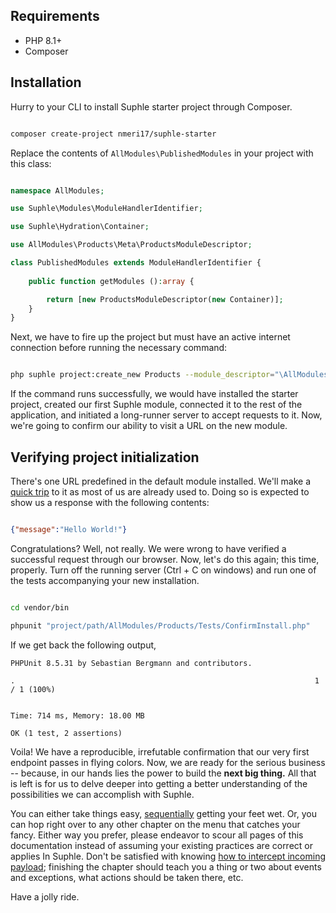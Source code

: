 ## Requirements
- PHP 8.1+
- Composer

## Installation

Hurry to your CLI to install Suphle starter project through Composer.

```bash

composer create-project nmeri17/suphle-starter
```

Replace the contents of `AllModules\PublishedModules` in your project with this class:

```php

namespace AllModules;

use Suphle\Modules\ModuleHandlerIdentifier;

use Suphle\Hydration\Container;

use AllModules\Products\Meta\ProductsModuleDescriptor;

class PublishedModules extends ModuleHandlerIdentifier {
	
	public function getModules ():array {

		return [new ProductsModuleDescriptor(new Container)];
	}
}
```

Next, we have to fire up the project but must have an active internet connection before running the necessary command:

```bash

php suphle project:create_new Products --module_descriptor="\AllModules\Products\Meta\ProductsModuleDescriptor"
```

If the command runs successfully, we would have installed the starter project, created our first Suphle module, connected it to the rest of the application, and initiated a long-runner server to accept requests to it. Now, we're going to confirm our ability to visit a URL on the new module.

## Verifying project initialization

There's one URL predefined in the default module installed. We'll make a [quick trip](http://localhost:8080/products/hello) to it as most of us are already used to. Doing so is expected to show us a response with the following contents:

```json

{"message":"Hello World!"}
```

Congratulations? Well, not really. We were wrong to have verified a successful request through our browser. Now, let's do this again; this time, properly. Turn off the running server (Ctrl + C on windows) and run one of the tests accompanying your new installation.

```bash

cd vendor/bin

phpunit "project/path/AllModules/Products/Tests/ConfirmInstall.php"
```

If we get back the following output,

```
PHPUnit 8.5.31 by Sebastian Bergmann and contributors.

.                                                                   1 / 1 (100%)


Time: 714 ms, Memory: 18.00 MB

OK (1 test, 2 assertions)

```

Voila! We have a reproducible, irrefutable confirmation that our very first endpoint passes in flying colors. Now, we are ready for the serious business -- because, in our hands lies the power to build the **next big thing.** All that is left is for us to delve deeper into getting a better understanding of the possibilities we can accomplish with Suphle.

You can either take things easy, [sequentially](/docs/v1/modules) getting your feet wet. Or, you can hop right over to any other chapter on the menu that catches your fancy. Either way you prefer, please endeavor to scour all pages of this documentation instead of assuming your existing practices are correct or applies In Suphle. Don't be satisfied with knowing [how to intercept incoming payload](/docs/v1/service-coordinators#Retrieving-request-input); finishing the chapter should teach you a thing or two about events and exceptions, what actions should be taken there, etc.

Have a jolly ride.
